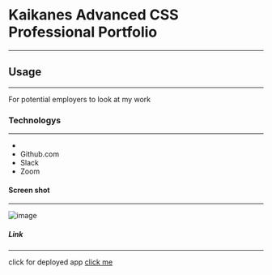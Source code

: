 # Kaikanes Advanced CSS Professional Portfolio
***

## Usage
***
For potential employers to look at my work
### Technologys
***
* 
* Github.com
* Slack
* Zoom
#### Screen shot
***
![image]()
##### Link
***
click for deployed app
[click me]()